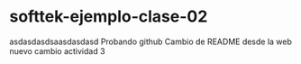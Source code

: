 # softtek-ejemplo-clase-02
asdasdasdsaasdasdasd
Probando github
Cambio de README desde la web
nuevo cambio actividad 3
